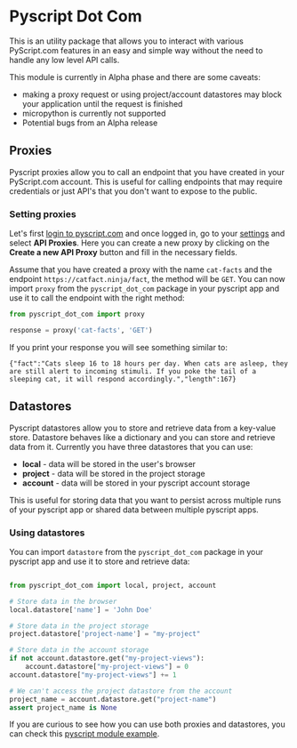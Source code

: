 # Pyscript Dot Com

This is an utility package that allows you to interact with various PyScript.com features in an easy and simple way without the need to handle any low level API calls.

This module is currently in Alpha phase and there are some caveats:
- making a proxy request or using project/account datastores may block your application until the request is finished
- micropython is currently not supported
- Potential bugs from an Alpha release

## Proxies

Pyscript proxies allow you to call an endpoint that you have created in your PyScript.com account. This is useful for calling endpoints that may require credentials or just API's that you don't want to expose to the public.

### Setting proxies

Let's first [login to pyscript.com](https://pyscript.com/) and once logged in, go to your [settings](https://pyscript.com/settings) and select **API Proxies**. Here you can create a new proxy by clicking on the **Create a new API Proxy** button and fill in the necessary fields.

Assume that you have created a proxy with the name `cat-facts` and the endpoint `https://catfact.ninja/fact`, the method will be `GET`. You can now import `proxy` from the `pyscript_dot_com` package in your pyscript app and use it to call the endpoint with the right method:

```python
from pyscript_dot_com import proxy

response = proxy('cat-facts', 'GET')
```

If you print your response you will see something similar to:

```
{"fact":"Cats sleep 16 to 18 hours per day. When cats are asleep, they are still alert to incoming stimuli. If you poke the tail of a sleeping cat, it will respond accordingly.","length":167}
```


## Datastores

Pyscript datastores allow you to store and retrieve data from a key-value store. Datastore behaves like a dictionary and you can store and retrieve data from it. Currently you have three datastores that you can use:

- **local** - data will be stored in the user's browser
- **project** - data will be stored in the project storage
- **account** - data will be stored in your pyscript account storage

This is useful for storing data that you want to persist across multiple runs of your pyscript app or shared data between multiple pyscript apps.

### Using datastores

You can import `datastore` from the `pyscript_dot_com` package in your pyscript app and use it to store and retrieve data:

```python

from pyscript_dot_com import local, project, account

# Store data in the browser
local.datastore['name'] = 'John Doe'

# Store data in the project storage
project.datastore['project-name'] = "my-project"

# Store data in the account storage
if not account.datastore.get("my-project-views"):
    account.datastore["my-project-views"] = 0
account.datastore["my-project-views"] += 1

# We can't access the project datastore from the account
project_name = account.datastore.get("project-name")
assert project_name is None

```

If you are curious to see how you can use both proxies and datastores, you can check this [pyscript module example](https://pyscript.com/@fabiorosado/pyscript-module/latest).




